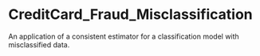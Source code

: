 # CreditCard_Fraud_Misclassification
An application of a consistent estimator for a classification model with misclassified data.
